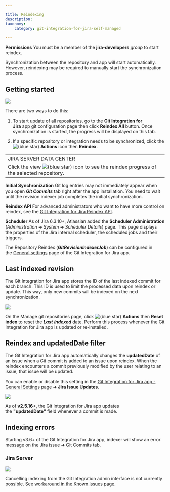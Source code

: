 ```yaml
---

title: Reindexing
description:
taxonomy:
    category: git-integration-for-jira-self-managed

---
```

**Permissions**
You must be a member of the **jira-developers** _group_ to start reindex.

Synchronization between the repository and app will start automatically. However, reindexing may be required to manually start the synchronization process.

## Getting started

![](https://bigbrassband.atlassian.net/wiki/download/attachments/1930399289/gitserver-gitmgr-reindex-all-reindex-actions.png?version=1&modificationDate=1630642930639&cacheVersion=1&api=v2)

There are two ways to do this:

1.  To start update of all repositories, go to the **Git Integration for Jira** app git configuration page then click **Reindex All** button. Once synchronization is started, the progress will be displayed on this tab.

2.  If a specific repository or integration needs to be synchronized, click the ![(blue star)](https://bigbrassband.atlassian.net/wiki/s/-1639011364/6452/8b4898d3c114827e64ec143b4fa79bb76a6cfa5b/_/images/icons/emoticons/star_blue.png) **Actions** icon then **Reindex**.


|     |
| --- |
| JIRA SERVER DATA CENTER |
| Click the view ![(blue star)](https://bigbrassband.atlassian.net/wiki/s/-1639011364/6452/8b4898d3c114827e64ec143b4fa79bb76a6cfa5b/_/images/icons/emoticons/star_blue.png) icon to see the reindex progress of the selected repository. |

**Initial Synchronization**
Git log entries may not immediately appear when you open _**Git Commits**_ tab right after the app installation. You need to wait until the revision indexer job completes the initial synchronization.

**Reindex API**
For advanced administrators who want to have more control on reindex, see the [Git Integration for Jira Reindex API](/git-integration-for-jira-self-managed/Reindex-API).

**Scheduler**
As of Jira 6.3.10+, Atlassian added the **Scheduler Administration** (_Administration_ ➜ _System_ ➜ _Scheduler Details_) page. This page displays the properties of the Jira internal scheduler, the scheduled jobs and their triggers.

The Repository Reindex (_**GitRevisionIndexerJob**_) can be configured in the [General settings](https://bigbrassband.atlassian.net/git-integration-for-jira-self-managed/General-settings) page of the Git Integration for Jira app.

## Last indexed revision

The Git Integration for Jira app stores the ID of the last indexed commit for each branch. This ID is used to limit the processed data upon reindex or update. This way, only new commits will be indexed on the next synchronization.

![](https://bigbrassband.atlassian.net/wiki/download/attachments/1930399289/gitserver-gitmgr-actions-reset-index.png?version=1&modificationDate=1630642930870&cacheVersion=1&api=v2)

On the Manage git repositories page, click ![(blue star)](https://bigbrassband.atlassian.net/wiki/s/-1639011364/6452/8b4898d3c114827e64ec143b4fa79bb76a6cfa5b/_/images/icons/emoticons/star_blue.png) **Actions** then **Reset index** to reset the _**Last**_ _**Indexed**_ date. Perform this process whenever the Git Integration for Jira app is updated or re-installed.

## Reindex and updatedDate filter

The Git Integration for Jira app automatically changes the **updatedDate** of an issue when a Git commit is added to an issue upon reindex. When the reindex encounters a commit previously modified by the user relating to an issue, that issue will be updated.

You can enable or disable this setting in the [Git Integration for Jira app - General Settings](https://bigbrassband.atlassian.net/git-integration-for-jira-self-managed/General-settings) page ➜ **Jira Issue Updates**.

![](https://bigbrassband.atlassian.net/wiki/download/thumbnails/1930399289/gitserver-gencfg-last-updated-field.png?version=1&modificationDate=1630642931102&cacheVersion=1&api=v2&width=557&height=386)

As of **v2.5.16+**, the Git Integration for Jira app updates the **"updatedDate"** field whenever a commit is made.

## Indexing errors

Starting v3.6+ of the Git Integration for Jira app, indexer will show an error message on the Jira issue ➜ Git Commits tab.

### Jira Server

![](https://bigbrassband.atlassian.net/wiki/download/thumbnails/1930399289/git-server-indexing-error-sample.png?version=1&modificationDate=1630642930175&cacheVersion=1&api=v2&width=442&height=131)

Cancelling indexing from the Git Integration admin interface is not currently possible. See [workaround in the Known issues page](https://bigbrassband.atlassian.net/wiki/spaces/GITSERVER/pages/591986701/Known+Issues#Fully-Cancelling-an-Ongoing-Indexing-is-Not-Possible).
